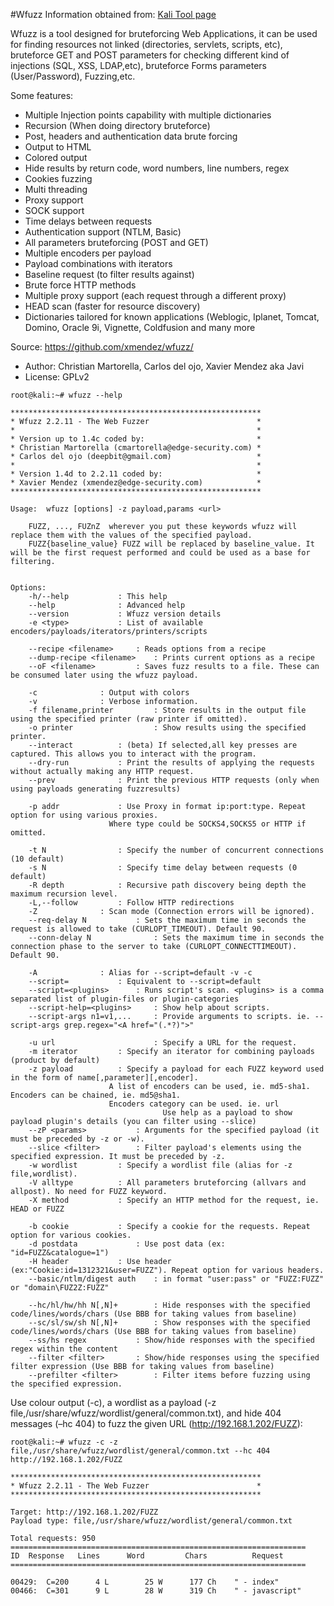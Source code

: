 #Wfuzz
Information obtained from: [Kali Tool page](https://tools.kali.org/web-applications/wfuzz)

Wfuzz is a tool designed for bruteforcing Web Applications, it can be used for finding resources not linked (directories, servlets, scripts, etc), bruteforce GET and POST parameters for checking different kind of injections (SQL, XSS, LDAP,etc), bruteforce Forms parameters (User/Password), Fuzzing,etc.

Some features:
- Multiple Injection points capability with multiple dictionaries
- Recursion (When doing directory bruteforce)
- Post, headers and authentication data brute forcing
- Output to HTML
- Colored output
- Hide results by return code, word numbers, line numbers, regex
- Cookies fuzzing
- Multi threading
- Proxy support
- SOCK support
- Time delays between requests
- Authentication support (NTLM, Basic)
- All parameters bruteforcing (POST and GET)
- Multiple encoders per payload
- Payload combinations with iterators
- Baseline request (to filter results against)
- Brute force HTTP methods
- Multiple proxy support (each request through a different proxy)
- HEAD scan (faster for resource discovery)
- Dictionaries tailored for known applications (Weblogic, Iplanet, Tomcat, Domino, Oracle 9i, Vignette, Coldfusion and many more

Source: https://github.com/xmendez/wfuzz/

- Author: Christian Martorella, Carlos del ojo, Xavier Mendez aka Javi
- License: GPLv2

```
root@kali:~# wfuzz --help

********************************************************
* Wfuzz 2.2.11 - The Web Fuzzer                        *
*                                                      *
* Version up to 1.4c coded by:                         *
* Christian Martorella (cmartorella@edge-security.com) *
* Carlos del ojo (deepbit@gmail.com)                   *
*                                                      *
* Version 1.4d to 2.2.11 coded by:                     *
* Xavier Mendez (xmendez@edge-security.com)            *
********************************************************

Usage:  wfuzz [options] -z payload,params <url>

    FUZZ, ..., FUZnZ  wherever you put these keywords wfuzz will replace them with the values of the specified payload. 
    FUZZ{baseline_value} FUZZ will be replaced by baseline_value. It will be the first request performed and could be used as a base for filtering.


Options:
    -h/--help           : This help
    --help              : Advanced help
    --version           : Wfuzz version details
    -e <type>           : List of available encoders/payloads/iterators/printers/scripts
    
    --recipe <filename>     : Reads options from a recipe
    --dump-recipe <filename>    : Prints current options as a recipe
    --oF <filename>         : Saves fuzz results to a file. These can be consumed later using the wfuzz payload.
    
    -c              : Output with colors
    -v              : Verbose information.
    -f filename,printer         : Store results in the output file using the specified printer (raw printer if omitted).
    -o printer                  : Show results using the specified printer.
    --interact          : (beta) If selected,all key presses are captured. This allows you to interact with the program.
    --dry-run           : Print the results of applying the requests without actually making any HTTP request.
    --prev              : Print the previous HTTP requests (only when using payloads generating fuzzresults)
    
    -p addr             : Use Proxy in format ip:port:type. Repeat option for using various proxies.
                      Where type could be SOCKS4,SOCKS5 or HTTP if omitted.
    
    -t N                : Specify the number of concurrent connections (10 default)
    -s N                : Specify time delay between requests (0 default)
    -R depth            : Recursive path discovery being depth the maximum recursion level.
    -L,--follow         : Follow HTTP redirections
    -Z              : Scan mode (Connection errors will be ignored).
    --req-delay N           : Sets the maximum time in seconds the request is allowed to take (CURLOPT_TIMEOUT). Default 90.
    --conn-delay N              : Sets the maximum time in seconds the connection phase to the server to take (CURLOPT_CONNECTTIMEOUT). Default 90.
    
    -A              : Alias for --script=default -v -c
    --script=           : Equivalent to --script=default
    --script=<plugins>      : Runs script's scan. <plugins> is a comma separated list of plugin-files or plugin-categories
    --script-help=<plugins>     : Show help about scripts.
    --script-args n1=v1,...     : Provide arguments to scripts. ie. --script-args grep.regex="<A href="(.*?)">"
    
    -u url                      : Specify a URL for the request.
    -m iterator         : Specify an iterator for combining payloads (product by default)
    -z payload          : Specify a payload for each FUZZ keyword used in the form of name[,parameter][,encoder].
                      A list of encoders can be used, ie. md5-sha1. Encoders can be chained, ie. md5@sha1.
                      Encoders category can be used. ie. url
                                  Use help as a payload to show payload plugin's details (you can filter using --slice)
    --zP <params>           : Arguments for the specified payload (it must be preceded by -z or -w).
    --slice <filter>        : Filter payload's elements using the specified expression. It must be preceded by -z. 
    -w wordlist         : Specify a wordlist file (alias for -z file,wordlist).
    -V alltype          : All parameters bruteforcing (allvars and allpost). No need for FUZZ keyword.
    -X method           : Specify an HTTP method for the request, ie. HEAD or FUZZ
    
    -b cookie           : Specify a cookie for the requests. Repeat option for various cookies.
    -d postdata             : Use post data (ex: "id=FUZZ&catalogue=1")
    -H header           : Use header (ex:"Cookie:id=1312321&user=FUZZ"). Repeat option for various headers.
    --basic/ntlm/digest auth    : in format "user:pass" or "FUZZ:FUZZ" or "domain\FUZ2Z:FUZZ"
    
    --hc/hl/hw/hh N[,N]+        : Hide responses with the specified code/lines/words/chars (Use BBB for taking values from baseline)
    --sc/sl/sw/sh N[,N]+        : Show responses with the specified code/lines/words/chars (Use BBB for taking values from baseline)
    --ss/hs regex           : Show/hide responses with the specified regex within the content
    --filter <filter>       : Show/hide responses using the specified filter expression (Use BBB for taking values from baseline)
    --prefilter <filter>        : Filter items before fuzzing using the specified expression.
```

Use colour output (-c), a wordlist as a payload (-z file,/usr/share/wfuzz/wordlist/general/common.txt), and hide 404 messages (–hc 404) to fuzz the given URL (http://192.168.1.202/FUZZ):

```
root@kali:~# wfuzz -c -z file,/usr/share/wfuzz/wordlist/general/common.txt --hc 404 http://192.168.1.202/FUZZ

********************************************************
* Wfuzz 2.2.11 - The Web Fuzzer                        *
********************************************************

Target: http://192.168.1.202/FUZZ
Payload type: file,/usr/share/wfuzz/wordlist/general/common.txt

Total requests: 950
==================================================================
ID  Response   Lines      Word         Chars          Request    
==================================================================

00429:  C=200      4 L        25 W      177 Ch    " - index"
00466:  C=301      9 L        28 W      319 Ch    " - javascript"
```